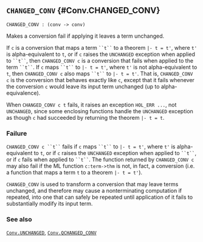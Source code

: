 ## `CHANGED_CONV` {#Conv.CHANGED_CONV}


```
CHANGED_CONV : (conv -> conv)
```



Makes a conversion fail if applying it leaves a term unchanged.


If `c` is a conversion that maps a term ``` ``t`` ``` to a theorem `|- t = t'`,
where `t'` is alpha-equivalent to `t`, or if `c` raises the
`UNCHANGED` exception when applied to ``` ``t`` ```, then `CHANGED_CONV c`
is a conversion that fails when applied to the term ``` ``t`` ```. If `c`
maps ``` ``t`` ``` to `|- t = t'`, where `t'` is not alpha-equivalent to
`t`, then `CHANGED_CONV c` also maps ``` ``t`` ``` to `|- t = t'`. That is,
`CHANGED_CONV c` is the conversion that behaves exactly like `c`,
except that it fails whenever the conversion `c` would leave its input
term unchanged (up to alpha-equivalence).

When `CHANGED_CONV c t` fails, it raises an exception `HOL_ERR ...`,
not `UNCHANGED`, since some enclosing functions handle the 
`UNCHANGED` exception as though `c` had succeeded by returning
the theorem `|- t = t`.

### Failure

``` CHANGED_CONV c ``t`` ``` fails if `c` maps ``` ``t`` ``` to `|- t = t'`, where
`t'` is alpha-equivalent to `t`, or if `c` raises the `UNCHANGED`
exception when applied to ``` ``t`` ```, or if `c` fails when applied to
``` ``t`` ```.  The function returned by `CHANGED_CONV c` may also fail if
the ML function `c:term->thm` is not, in fact, a conversion (i.e. a
function that maps a term `t` to a theorem `|- t = t'`).


`CHANGED_CONV` is used to transform a conversion that may leave terms
unchanged, and therefore may cause a nonterminating computation if
repeated, into one that can safely be repeated until application of it
fails to substantially modify its input term.

### See also

[`Conv.UNCHANGED`](#Conv.UNCHANGED), [`Conv.QCHANGED_CONV`](#Conv.QCHANGED_CONV)

